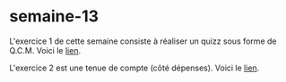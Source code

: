 # semaine-13
L'exercice 1 de cette semaine consiste à réaliser un quizz sous forme de Q.C.M.
Voici le [lien]("https://htmlpreview.github.io/?https://github.com/mariemcp/semaine-13/blob/master/exercice2/index.html").

L'exercice 2 est une tenue de compte (côté dépenses).
Voici le [lien]().
